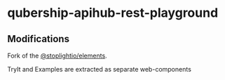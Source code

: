 # qubership-apihub-rest-playground

## Modifications
Fork of the [@stoplightio/elements](https://github.com/stoplightio/elements).

TryIt and Examples are extracted as separate web-components